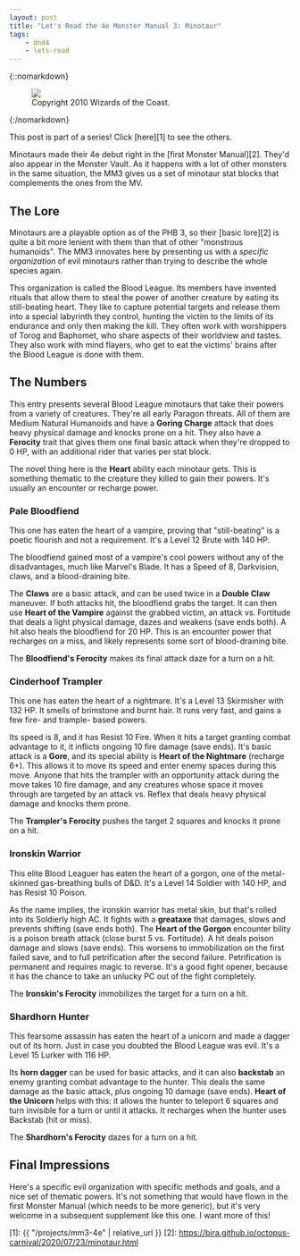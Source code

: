 ```yaml
---
layout: post
title: "Let's Read the 4e Monster Manual 3: Minotaur"
tags:
    - dnd4
    - lets-read
---
```


{::nomarkdown}
<figure class="center">
  <img src="{{ "/assets/wir-mm3-4e-mimic.png" | absolute_url }}"/>
  <figcaption>
    Copyright 2010 Wizards of the Coast.
  </figcaption>
</figure>
{:/nomarkdown}

This post is part of a series! Click [here][1] to see the others.

Minotaurs made their 4e debut right in the [first Monster Manual][2]. They'd
also appear in the Monster Vault. As it happens with a lot of other monsters in
the same situation, the MM3 gives us a set of minotaur stat blocks that
complements the ones from the MV.

## The Lore

Minotaurs are a playable option as of the PHB 3, so their [basic lore][2] is
quite a bit more lenient with them than that of other "monstrous humanoids". The
MM3 innovates here by presenting us with a _specific organization_ of evil
minotaurs rather than trying to describe the whole species again.

This organization is called the Blood League. Its members have invented rituals
that allow them to steal the power of another creature by eating its
still-beating heart. They like to capture potential targets and release them
into a special labyrinth they control, hunting the victim to the limits of its
endurance and only then making the kill. They often work with worshippers of
Torog and Baphomet, who share aspects of their worldview and tastes. They also
work with mind flayers, who get to eat the victims' brains after the Blood
League is done with them.

## The Numbers

This entry presents several Blood League minotaurs that take their powers from a
variety of creatures. They're all early Paragon threats. All of them are Medium
Natural Humanoids and have a **Goring Charge** attack that does heavy physical
damage and knocks prone on a hit. They also have a **Ferocity** trait that gives
them one final basic attack when they're dropped to 0 HP, with an additional
rider that varies per stat block.

The novel thing here is the **Heart** ability each minotaur gets. This is
something thematic to the creature they killed to gain their powers. It's
usually an encounter or recharge power.

### Pale Bloodfiend

This one has eaten the heart of a vampire, proving that "still-beating" is a
poetic flourish and not a requirement. It's a Level 12 Brute with 140 HP.

The bloodfiend gained most of a vampire's cool powers without any of the
disadvantages, much like Marvel's Blade. It has a Speed of 8, Darkvision, claws,
and a blood-draining bite.

The **Claws** are a basic attack, and can be used twice in a **Double Claw**
maneuver. If both attacks hit, the bloodfiend grabs the target. It can then use
**Heart of the Vampire** against the grabbed victim, an attack vs. Fortitude
that deals a light physical damage, dazes and weakens (save ends both). A hit
also heals the bloodfiend for 20 HP. This is an encounter power that recharges
on a miss, and likely represents some sort of blood-draining bite.

The **Bloodfiend's Ferocity** makes its final attack daze for a turn on a hit.

### Cinderhoof Trampler

This one has eaten the heart of a nightmare. It's a Level 13 Skirmisher with 132
HP. It smells of brimstone and burnt hair. It runs very fast, and gains a few
fire- and trample- based powers.

Its speed is 8, and it has Resist 10 Fire. When it hits a target granting combat
advantage to it, it inflicts ongoing 10 fire damage (save ends). It's basic
attack is a **Gore**, and its special ability is **Heart of the Nightmare**
(recharge 6+). This allows it to move its speed and enter enemy spaces during
this move. Anyone that hits the trampler with an opportunity attack during the
move takes 10 fire damage, and any creatures whose space it moves through are
targeted by an attack vs. Reflex that deals heavy physical damage and knocks
them prone.

The **Trampler's Ferocity** pushes the target 2 squares and knocks it prone on a
hit.

### Ironskin Warrior

This elite Blood Leaguer has eaten the heart of a gorgon, one of the
metal-skinned gas-breathing bulls of D&D. It's a Level 14 Soldier with 140 HP,
and has Resist 10 Poison.

As the name implies, the ironskin warrior has metal skin, but that's rolled into
its Soldierly high AC. It fights with a **greataxe** that damages, slows and
prevents shifting (save ends both). The **Heart of the Gorgon** encounter bility
is a poison breath attack (close burst 5 vs. Fortitude). A hit deals poison
damage and slows (save ends). This worsens to immobilization on the first failed
save, and to full petrification after the second failure. Petrification is
permanent and requires magic to reverse. It's a good fight opener, because it
has the chance to take an unlucky PC out of the fight completely.

The **Ironskin's Ferocity** immobilizes the target for a turn on a hit.

### Shardhorn Hunter

This fearsome assassin has eaten the heart of a unicorn and made a dagger out of
its horn. Just in case you doubted the Blood League was evil. It's a Level 15
Lurker with 116 HP.

Its **horn dagger** can be used for basic attacks, and it can also **backstab**
an enemy granting combat advantage to the hunter. This deals the same damage as
the basic attack, plus ongoing 10 damage (save ends). **Heart of the Unicorn**
helps with this: it allows the hunter to teleport 6 squares and turn invisible
for a turn or until it attacks. It recharges when the hunter uses Backstab (hit
or miss).

The **Shardhorn's Ferocity** dazes for a turn on a hit.

## Final Impressions

Here's a specific evil organization with specific methods and goals, and a nice
set of thematic powers. It's not something that would have flown in the first
Monster Manual (which needs to be more generic), but it's very welcome in a
subsequent supplement like this one. I want more of this!

[1]: {{ "/projects/mm3-4e" | relative_url }}
[2]: https://bira.github.io/octopus-carnival/2020/07/23/minotaur.html
